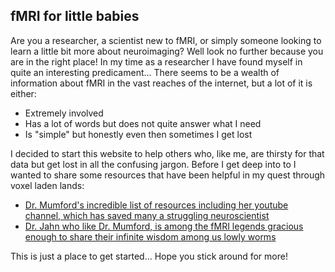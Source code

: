## fMRI for little babies
Are you a researcher, a scientist new to fMRI, or simply someone looking to learn a little bit more about neuroimaging? Well look no further because you are in the right place! 
In my time as a researcher I have found myself in quite an interesting predicament... There seems to be a wealth of information about fMRI in the vast reaches of the internet, but a lot of it is either:

- Extremely involved
- Has a lot of words but does not quite answer what I need
- Is "simple" but honestly even then sometimes I get lost

I decided to start this website to help others who, like me, are thirsty for that data but get lost in all the confusing jargon. 
Before I get deep into to I wanted to share some resources that have been helpful in my quest through voxel laden lands:

- [Dr. Mumford's incredible list of resources including her youtube channel, which has saved many a struggling neuroscientist](https://jeanettemumford.org/)
- [Dr. Jahn who like Dr. Mumford, is among the fMRI legends gracious enough to share their infinite wisdom among us lowly worms](https://www.andysbrainblog.com/)

This is just a place to get started... Hope you stick around for more!
